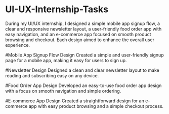 # UI-UX-Internship-Tasks
During my UI/UX internship, I designed a simple mobile app signup flow, a clear and responsive newsletter layout, a user-friendly food order app with easy navigation, and an e-commerce app focused on smooth product browsing and checkout. Each design aimed to enhance the overall user experience.

#Mobile App Signup Flow Design
Created a simple and user-friendly signup page for a mobile app, making it easy for users to sign up.

#Newsletter Design
Designed a clean and clear newsletter layout to make reading and subscribing easy on any device.

#Food Order App Design
Developed an easy-to-use food order app design with a focus on smooth navigation and simple ordering.

#E-commerce App Design
Created a straightforward design for an e-commerce app with easy product browsing and a simple checkout process.
